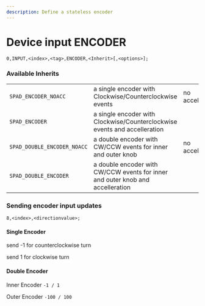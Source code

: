 ```yaml
---
description: Define a stateless encoder
---
```


# Device input ENCODER

`0,INPUT,<index>,<tag>,ENCODER,<Inherit>[,<options>];`

### Available Inherits&#x20;

|                             |                                                                                |                 |
| --------------------------- | ------------------------------------------------------------------------------ | --------------- |
| `SPAD_ENCODER_NOACC`        | a single encoder with Clockwise/Counterclockwise events                        | no acceleration |
| `SPAD_ENCODER`              | a single encoder with Clockwise/Counterclockwise events and accelleration      |                 |
| `SPAD_DOUBLE_ENCODER_NOACC` | a double encoder with CW/CCW events for inner and outer knob                   | no acceleration |
| `SPAD_DOUBLE_ENCODER`       | a double encoder with CW/CCW events for inner and outer knob and accelleration |                 |

### Sending encoder input updates

`8,<index>,<directionvalue>;`

#### Single Encoder

send -1 for counterclockwise turn

send 1 for clockwise turn

#### Double Encoder

Inner Encoder  `-1 / 1`

Outer Encoder `-100 / 100`
